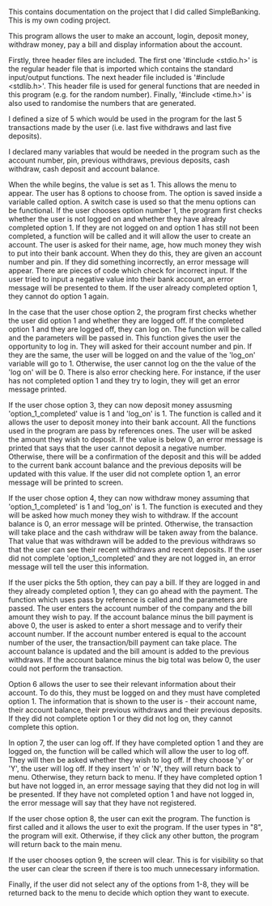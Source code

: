 This contains documentation on the project that I did called SimpleBanking. This is my own coding project.

This program allows the user to make an account, login, deposit money, withdraw money, pay a bill and display information about the account.

Firstly, three header files are included. The first one '#include <stdio.h>' is the regular header file that is imported which contains the standard input/output functions. The next header file included is '#include <stdlib.h>'. This header file is used for general functions that are needed in this program (e.g. for the random number). Finally, '#include <time.h>' is also used to randomise the numbers that are generated.

I defined a size of 5 which would be used in the program for the last 5 transactions made by the user (i.e. last five withdraws and last five deposits). 

I declared many variables that would be needed in the program such as the account number, pin, previous withdraws, previous deposits, cash withdraw, cash deposit and account balance. 

When the while begins, the value is set as 1. This allows the menu to appear. The user has 8 options to choose from. The option is saved inside a variable called option. A switch case is used so that the menu options can be functional. If the user chooses option number 1, the program first checks whether the user is not logged on and whether they have already completed option 1. If they are not logged on and option 1 has still not been completed, a function will be called and it will allow the user to create an account. The user is asked for their name, age, how much money they wish to put into their bank account. When they do this, they are given an account number and pin. If they did something incorrectly, an error message will appear. There are pieces of code which check for incorrect input. If the user tried to input a negative value into their bank account, an error message will be presented to them. If the user already completed option 1, they cannot do option 1 again. 

In the case that the user chose option 2, the program first checks whether the user did option 1 and whether they are logged off. If the completed option 1 and they are logged off, they can log on. The function will be called and the parameters will be passed in. This function gives the user the opportunity to log in. They will asked for their account number and pin. If they are the same, the user will be logged on and the value of the 'log_on' variable will go to 1. Otherwise, the user cannot log on the the value of the 'log on' will be 0. There is also error checking here. For instance, if the user has not completed option 1 and they try to login, they will get an error message printed. 

If the user chose option 3, they can now deposit money assusming 'option_1_completed' value is 1 and 'log_on' is 1. The function is called and it allows the user to deposit money into their bank account. All the functions used in the program are pass by references ones. The user will be asked the amount they wish to deposit. If the value is below 0, an error message is printed that says that the user cannot deposit a negative number. Otherwise, there will be a confirmation of the deposit and this will be added to the current bank account balance and the previous deposits will be updated with this value. If the user did not complete option 1, an error message will be printed to screen. 

If the user chose option 4, they can now withdraw money assuming that 'option_1_completed' is 1 and 'log_on' is 1. The function is executed and they will be asked how much money they wish to withdraw. If the account balance is 0, an error message will be printed. Otherwise, the transaction will take place and the cash withdraw will be taken away from the balance. That value that was withdrawn will be added to the previous withdraws so that the user can see their recent withdraws and recent deposits. If the user did not complete 'option_1_completed' and they are not logged in, an error message will tell the user this information. 

If the user picks the 5th option, they can pay a bill. If they are logged in and they already completed option 1, they can go ahead with the payment. The function which uses pass by reference is called and the parameters are passed. The user enters the account number of the company and the bill amount they wish to pay. If the account balance minus the bill payment is above 0, the user is asked to enter a short message and to verify their account number. If the account number entered is equal to the account number of the user, the transaction/bill payment can take place. The account balance is updated and the bill amount is added to the previous withdraws. If the account balance minus the big total was below 0, the user could not perform the transaction. 

Option 6 allows the user to see their relevant information about their account. To do this, they must be logged on and they must have completed option 1. The information that is shown to the user is - their account name, their account balance, their previous withdraws and their previous deposits. If they did not complete option 1 or they did not log on, they cannot complete this option. 

In option 7, the user can log off.  If they have completed option 1 and they are logged on, the function will be called which will allow the user to log off. They will then be asked whether they wish to log off. If they choose 'y' or 'Y', the user will log off. If they insert 'n' or 'N', they will return back to menu. Otherwise, they return back to menu. If they have completed option 1 but have not logged in, an error message saying that they did not log in will be presented. If they have not completed option 1 and have not logged in, the error message will say that they have not registered. 

If the user chose option 8, the user can exit the program. The function is first called and it allows the user to exit the program. If the user types in "8", the program will exit. Otherwise, if they click any other button, the program will return back to the main menu. 

If the user chooses option 9, the screen will clear. This is for visibility so that the user can clear the screen if there is too much unnecessary information.

Finally, if the user did not select any of the options from 1-8, they will be returned back to the menu to decide which option they want to execute.
